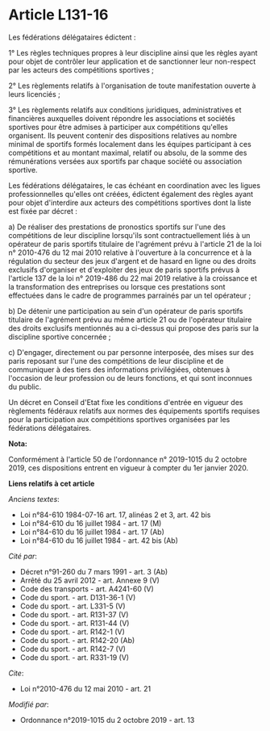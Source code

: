 # Article L131-16

Les fédérations délégataires édictent :

1° Les règles techniques propres à leur discipline ainsi que les règles ayant pour objet de contrôler leur application et de
sanctionner leur non-respect par les acteurs des compétitions sportives ;

2° Les règlements relatifs à l'organisation de toute manifestation ouverte à leurs licenciés ;

3° Les règlements relatifs aux conditions juridiques, administratives et financières auxquelles doivent répondre les
associations et sociétés sportives pour être admises à participer aux compétitions qu'elles organisent. Ils peuvent contenir
des dispositions relatives au nombre minimal de sportifs formés localement dans les équipes participant à ces compétitions et
au montant maximal, relatif ou absolu, de la somme des rémunérations versées aux sportifs par chaque société ou association
sportive.

Les fédérations délégataires, le cas échéant en coordination avec les ligues professionnelles qu'elles ont créées, édictent
également des règles ayant pour objet d'interdire aux acteurs des compétitions sportives dont la liste est fixée par décret :

a) De réaliser des prestations de pronostics sportifs sur l'une des compétitions de leur discipline lorsqu'ils sont
contractuellement liés à un opérateur de paris sportifs titulaire de l'agrément prévu à l'article 21 de la loi n° 2010-476 du
12 mai 2010 relative à l'ouverture à la concurrence et à la régulation du secteur des jeux d'argent et de hasard en ligne ou
des droits exclusifs d'organiser et d'exploiter des jeux de paris sportifs prévus à l'article 137 de la loi n° 2019-486 du 22
mai 2019 relative à la croissance et la transformation des entreprises ou lorsque ces prestations sont effectuées dans le
cadre de programmes parrainés par un tel opérateur ;

b) De détenir une participation au sein d'un opérateur de paris sportifs titulaire de l'agrément prévu au même article 21 ou
de l'opérateur titulaire des droits exclusifs mentionnés au a ci-dessus qui propose des paris sur la discipline sportive
concernée ;

c) D'engager, directement ou par personne interposée, des mises sur des paris reposant sur l'une des compétitions de leur
discipline et de communiquer à des tiers des informations privilégiées, obtenues à l'occasion de leur profession ou de leurs
fonctions, et qui sont inconnues du public.

Un décret en Conseil d'Etat fixe les conditions d'entrée en vigueur des règlements fédéraux relatifs aux normes des
équipements sportifs requises pour la participation aux compétitions sportives organisées par les fédérations délégataires.

**Nota:**

Conformément à l'article 50 de l'ordonnance n° 2019-1015 du 2 octobre 2019, ces dispositions entrent en vigueur à compter du
1er janvier 2020.

**Liens relatifs à cet article**

_Anciens textes_:

  - Loi n°84-610 1984-07-16 art. 17, alinéas 2 et 3, art. 42 bis
  - Loi n°84-610 du 16 juillet 1984 - art. 17 (M)
  - Loi n°84-610 du 16 juillet 1984 - art. 17 (Ab)
  - Loi n°84-610 du 16 juillet 1984 - art. 42 bis (Ab)

_Cité par_:

  - Décret n°91-260 du 7 mars 1991 - art. 3 (Ab)
  - Arrêté du 25 avril 2012 - art. Annexe 9 (V)
  - Code des transports - art. A4241-60 (V)
  - Code du sport. - art. D131-36-1 (V)
  - Code du sport. - art. L331-5 (V)
  - Code du sport. - art. R131-37 (V)
  - Code du sport. - art. R131-44 (V)
  - Code du sport. - art. R142-1 (V)
  - Code du sport. - art. R142-20 (Ab)
  - Code du sport. - art. R142-7 (V)
  - Code du sport. - art. R331-19 (V)

_Cite_:

  - Loi n°2010-476 du 12 mai 2010 - art. 21

_Modifié par_:

  - Ordonnance n°2019-1015 du 2 octobre 2019 - art. 13
